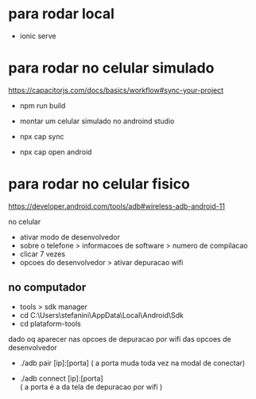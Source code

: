 
# para rodar local

- ionic serve

# para rodar no celular simulado

https://capacitorjs.com/docs/basics/workflow#sync-your-project 


- npm run build

- montar um celular simulado no androind studio

- npx cap sync

- npx cap open android

# para rodar no celular fisico


https://developer.android.com/tools/adb#wireless-adb-android-11

 no celular

- ativar modo de desenvolvedor 
- sobre o telefone  >  informacoes de software > numero de compilacao 
- clicar 7 vezes
- opcoes do desenvolvedor > ativar depuracao wifi

## no computador 
- tools > sdk manager
- cd C:\Users\stefanini\AppData\Local\Android\Sdk
- cd plataform-tools



dado oq aparecer nas opcoes de depuracao por wifi das opcoes de desenvolvedor
- ./adb pair [ip]:[porta] 
( a porta muda toda vez na modal de conectar)

- ./adb connect [ip]:[porta]   
( a porta é a da tela de depuracao por wifi )






